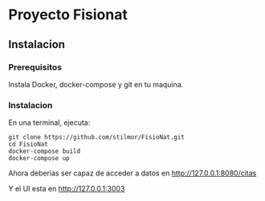 # Proyecto Fisionat


## Instalacion

### Prerequisitos
Instala Docker, docker-compose y git en tu maquina.

### Instalacion
En una terminal, ejecuta:
```
git clone https://github.com/stilmor/FisioNat.git
cd FisioNat
docker-compose build
docker-compose up
```

Ahora deberias ser capaz de acceder a datos en http://127.0.0.1:8080/citas

Y el UI esta en http://127.0.0.1:3003


